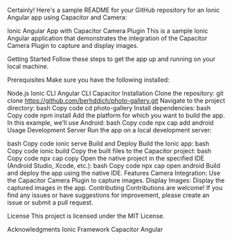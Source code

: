 
Certainly! Here's a sample README for your GitHub repository for an Ionic Angular app using Capacitor and Camera:

Ionic Angular App with Capacitor Camera Plugin
This is a sample Ionic Angular application that demonstrates the integration of the Capacitor Camera Plugin to capture and display images.

Getting Started
Follow these steps to get the app up and running on your local machine.

Prerequisites
Make sure you have the following installed:

Node.js
Ionic CLI
Angular CLI
Capacitor
Installation
Clone the repository:
git clone https://github.com/berhddich/photo-gallery.git
Navigate to the project directory:
bash
Copy code
cd photo-gallery
Install dependencies:
bash
Copy code
npm install
Add the platform for which you want to build the app. In this example, we'll use Android:
bash
Copy code
npx cap add android
Usage
Development Server
Run the app on a local development server:

bash
Copy code
ionic serve
Build and Deploy
Build the Ionic app:
bash
Copy code
ionic build
Copy the built files to the Capacitor project:
bash
Copy code
npx cap copy
Open the native project in the specified IDE (Android Studio, Xcode, etc.):
bash
Copy code
npx cap open android
Build and deploy the app using the native IDE.
Features
Camera Integration: Use the Capacitor Camera Plugin to capture images.
Display Images: Display the captured images in the app.
Contributing
Contributions are welcome! If you find any issues or have suggestions for improvement, please create an issue or submit a pull request.

License
This project is licensed under the MIT License.

Acknowledgments
Ionic Framework
Capacitor
Angular
